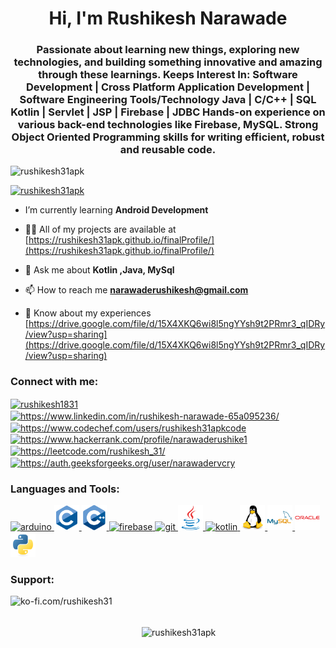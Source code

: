 <h1 align="center">Hi, I'm Rushikesh Narawade</h1>
<h3 align="center">Passionate about learning new things, exploring new technologies, and building something innovative and amazing through these learnings. Keeps Interest In: Software Development | Cross Platform Application Development | Software Engineering Tools/Technology Java | C/C++ | SQL Kotlin | Servlet | JSP | Firebase | JDBC Hands-on experience on various back-end technologies like Firebase, MySQL. Strong Object Oriented Programming skills for writing efficient, robust and reusable code.</h3>

<p align="left"> <img src="https://komarev.com/ghpvc/?username=rushikesh31apk&label=Profile%20views&color=0e75b6&style=flat" alt="rushikesh31apk" /> </p>

<p align="left"> <a href="https://github.com/ryo-ma/github-profile-trophy"><img src="https://github-profile-trophy.vercel.app/?username=rushikesh31apk" alt="rushikesh31apk" /></a> </p>

- I’m currently learning **Android Development**

- 👨‍💻 All of my projects are available at [https://rushikesh31apk.github.io/finalProfile/](https://rushikesh31apk.github.io/finalProfile/)

- 💬 Ask me about **Kotlin ,Java, MySql**

- 📫 How to reach me **narawaderushikesh@gmail.com**

- 📄 Know about my experiences [https://drive.google.com/file/d/15X4XKQ6wi8l5ngYYsh9t2PRmr3_qIDRy/view?usp=sharing](https://drive.google.com/file/d/15X4XKQ6wi8l5ngYYsh9t2PRmr3_qIDRy/view?usp=sharing)

<h3 align="left">Connect with me:</h3>
<p align="left">
<a href="https://twitter.com/rushikesh1831" target="blank"><img align="center" src="https://raw.githubusercontent.com/rahuldkjain/github-profile-readme-generator/master/src/images/icons/Social/twitter.svg" alt="rushikesh1831" height="30" width="40" /></a>
<a href="https://linkedin.com/in/https://www.linkedin.com/in/rushikesh-narawade-65a095236/" target="blank"><img align="center" src="https://raw.githubusercontent.com/rahuldkjain/github-profile-readme-generator/master/src/images/icons/Social/linked-in-alt.svg" alt="https://www.linkedin.com/in/rushikesh-narawade-65a095236/" height="30" width="40" /></a>
<a href="https://www.codechef.com/users/https://www.codechef.com/users/rushikesh31apkcode" target="blank"><img align="center" src="https://cdn.jsdelivr.net/npm/simple-icons@3.1.0/icons/codechef.svg" alt="https://www.codechef.com/users/rushikesh31apkcode" height="30" width="40" /></a>
<a href="https://www.hackerrank.com/https://www.hackerrank.com/profile/narawaderushike1" target="blank"><img align="center" src="https://raw.githubusercontent.com/rahuldkjain/github-profile-readme-generator/master/src/images/icons/Social/hackerrank.svg" alt="https://www.hackerrank.com/profile/narawaderushike1" height="30" width="40" /></a>
<a href="https://www.leetcode.com/https://leetcode.com/rushikesh_31/" target="blank"><img align="center" src="https://raw.githubusercontent.com/rahuldkjain/github-profile-readme-generator/master/src/images/icons/Social/leet-code.svg" alt="https://leetcode.com/rushikesh_31/" height="30" width="40" /></a>
<a href="https://auth.geeksforgeeks.org/user/https://auth.geeksforgeeks.org/user/narawadervcry" target="blank"><img align="center" src="https://raw.githubusercontent.com/rahuldkjain/github-profile-readme-generator/master/src/images/icons/Social/geeks-for-geeks.svg" alt="https://auth.geeksforgeeks.org/user/narawadervcry" height="30" width="40" /></a>
</p>

<h3 align="left">Languages and Tools:</h3>
<p align="left"> <a href="https://www.arduino.cc/" target="_blank" rel="noreferrer"> <img src="https://cdn.worldvectorlogo.com/logos/arduino-1.svg" alt="arduino" width="40" height="40"/> </a> <a href="https://www.cprogramming.com/" target="_blank" rel="noreferrer"> <img src="https://raw.githubusercontent.com/devicons/devicon/master/icons/c/c-original.svg" alt="c" width="40" height="40"/> </a> <a href="https://www.w3schools.com/cpp/" target="_blank" rel="noreferrer"> <img src="https://raw.githubusercontent.com/devicons/devicon/master/icons/cplusplus/cplusplus-original.svg" alt="cplusplus" width="40" height="40"/> </a> <a href="https://firebase.google.com/" target="_blank" rel="noreferrer"> <img src="https://www.vectorlogo.zone/logos/firebase/firebase-icon.svg" alt="firebase" width="40" height="40"/> </a> <a href="https://git-scm.com/" target="_blank" rel="noreferrer"> <img src="https://www.vectorlogo.zone/logos/git-scm/git-scm-icon.svg" alt="git" width="40" height="40"/> </a> <a href="https://www.java.com" target="_blank" rel="noreferrer"> <img src="https://raw.githubusercontent.com/devicons/devicon/master/icons/java/java-original.svg" alt="java" width="40" height="40"/> </a> <a href="https://kotlinlang.org" target="_blank" rel="noreferrer"> <img src="https://www.vectorlogo.zone/logos/kotlinlang/kotlinlang-icon.svg" alt="kotlin" width="40" height="40"/> </a> <a href="https://www.linux.org/" target="_blank" rel="noreferrer"> <img src="https://raw.githubusercontent.com/devicons/devicon/master/icons/linux/linux-original.svg" alt="linux" width="40" height="40"/> </a> <a href="https://www.mysql.com/" target="_blank" rel="noreferrer"> <img src="https://raw.githubusercontent.com/devicons/devicon/master/icons/mysql/mysql-original-wordmark.svg" alt="mysql" width="40" height="40"/> </a> <a href="https://www.oracle.com/" target="_blank" rel="noreferrer"> <img src="https://raw.githubusercontent.com/devicons/devicon/master/icons/oracle/oracle-original.svg" alt="oracle" width="40" height="40"/> </a> <a href="https://www.python.org" target="_blank" rel="noreferrer"> <img src="https://raw.githubusercontent.com/devicons/devicon/master/icons/python/python-original.svg" alt="python" width="40" height="40"/> </a> </p>

<h3 align="left">Support:</h3>
<p><a href="https://ko-fi.com/ko-fi.com/rushikesh31"> <img align="left" src="https://cdn.ko-fi.com/cdn/kofi3.png?v=3" height="50" width="210" alt="ko-fi.com/rushikesh31" /></a></p><br><br>

<p><img align="center" src="https://github-readme-stats.vercel.app/api/top-langs?username=rushikesh31apk&show_icons=true&locale=en&layout=compact" alt="rushikesh31apk" /></p>
